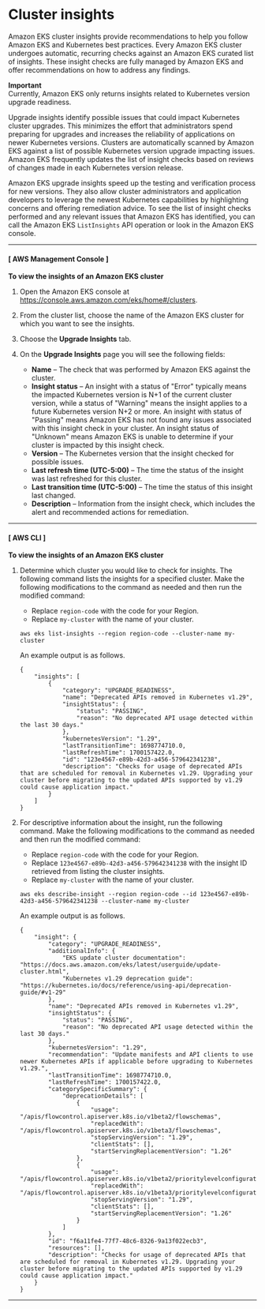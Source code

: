 # Cluster insights<a name="cluster-insights"></a>

Amazon EKS cluster insights provide recommendations to help you follow Amazon EKS and Kubernetes best practices\. Every Amazon EKS cluster undergoes automatic, recurring checks against an Amazon EKS curated list of insights\. These insight checks are fully managed by Amazon EKS and offer recommendations on how to address any findings\. 

**Important**  
Currently, Amazon EKS only returns insights related to Kubernetes version upgrade readiness\.

Upgrade insights identify possible issues that could impact Kubernetes cluster upgrades\. This minimizes the effort that administrators spend preparing for upgrades and increases the reliability of applications on newer Kubernetes versions\. Clusters are automatically scanned by Amazon EKS against a list of possible Kubernetes version upgrade impacting issues\. Amazon EKS frequently updates the list of insight checks based on reviews of changes made in each Kubernetes version release\.

Amazon EKS upgrade insights speed up the testing and verification process for new versions\. They also allow cluster administrators and application developers to leverage the newest Kubernetes capabilities by highlighting concerns and offering remediation advice\. To see the list of insight checks performed and any relevant issues that Amazon EKS has identified, you can call the Amazon EKS `ListInsights` API operation or look in the Amazon EKS console\.

------
#### [ AWS Management Console ]

**To view the insights of an Amazon EKS cluster**

1. Open the Amazon EKS console at [https://console\.aws\.amazon\.com/eks/home\#/clusters](https://console.aws.amazon.com/eks/home#/clusters)\.

1. From the cluster list, choose the name of the Amazon EKS cluster for which you want to see the insights\.

1. Choose the **Upgrade Insights** tab\.

1. On the **Upgrade Insights** page you will see the following fields:
   + **Name** – The check that was performed by Amazon EKS against the cluster\.
   + **Insight status** – An insight with a status of "Error" typically means the impacted Kubernetes version is N\+1 of the current cluster version, while a status of "Warning" means the insight applies to a future Kubernetes version N\+2 or more\. An insight with status of "Passing" means Amazon EKS has not found any issues associated with this insight check in your cluster\. An insight status of "Unknown" means Amazon EKS is unable to determine if your cluster is impacted by this insight check\.
   + **Version** – The Kubernetes version that the insight checked for possible issues\.
   + **Last refresh time \(UTC\-5:00\)** – The time the status of the insight was last refreshed for this cluster\.
   + **Last transition time \(UTC\-5:00\)** – The time the status of this insight last changed\.
   + **Description** – Information from the insight check, which includes the alert and recommended actions for remediation\.

------
#### [ AWS CLI ]

**To view the insights of an Amazon EKS cluster**

1. Determine which cluster you would like to check for insights\. The following command lists the insights for a specified cluster\. Make the following modifications to the command as needed and then run the modified command:
   + Replace `region-code` with the code for your Region\.
   + Replace `my-cluster` with the name of your cluster\.

   ```
   aws eks list-insights --region region-code --cluster-name my-cluster 
   ```

   An example output is as follows\.

   ```
   {
       "insights": [
           {
               "category": "UPGRADE_READINESS", 
               "name": "Deprecated APIs removed in Kubernetes v1.29", 
               "insightStatus": {
                   "status": "PASSING", 
                   "reason": "No deprecated API usage detected within the last 30 days."
               }, 
               "kubernetesVersion": "1.29", 
               "lastTransitionTime": 1698774710.0, 
               "lastRefreshTime": 1700157422.0, 
               "id": "123e4567-e89b-42d3-a456-579642341238", 
               "description": "Checks for usage of deprecated APIs that are scheduled for removal in Kubernetes v1.29. Upgrading your cluster before migrating to the updated APIs supported by v1.29 could cause application impact."
           }
       ]
   }
   ```

1. For descriptive information about the insight, run the following command\. Make the following modifications to the command as needed and then run the modified command:
   + Replace `region-code` with the code for your Region\.
   + Replace `123e4567-e89b-42d3-a456-579642341238` with the insight ID retrieved from listing the cluster insights\.
   + Replace `my-cluster` with the name of your cluster\.

   ```
   aws eks describe-insight --region region-code --id 123e4567-e89b-42d3-a456-579642341238 --cluster-name my-cluster
   ```

   An example output is as follows\.

   ```
   {
       "insight": {
           "category": "UPGRADE_READINESS", 
           "additionalInfo": {
               "EKS update cluster documentation": "https://docs.aws.amazon.com/eks/latest/userguide/update-cluster.html", 
               "Kubernetes v1.29 deprecation guide": "https://kubernetes.io/docs/reference/using-api/deprecation-guide/#v1-29"
           }, 
           "name": "Deprecated APIs removed in Kubernetes v1.29", 
           "insightStatus": {
               "status": "PASSING", 
               "reason": "No deprecated API usage detected within the last 30 days."
           }, 
           "kubernetesVersion": "1.29", 
           "recommendation": "Update manifests and API clients to use newer Kubernetes APIs if applicable before upgrading to Kubernetes v1.29.", 
           "lastTransitionTime": 1698774710.0, 
           "lastRefreshTime": 1700157422.0, 
           "categorySpecificSummary": {
               "deprecationDetails": [
                   {
                       "usage": "/apis/flowcontrol.apiserver.k8s.io/v1beta2/flowschemas", 
                       "replacedWith": "/apis/flowcontrol.apiserver.k8s.io/v1beta3/flowschemas", 
                       "stopServingVersion": "1.29", 
                       "clientStats": [], 
                       "startServingReplacementVersion": "1.26"
                   }, 
                   {
                       "usage": "/apis/flowcontrol.apiserver.k8s.io/v1beta2/prioritylevelconfigurations", 
                       "replacedWith": "/apis/flowcontrol.apiserver.k8s.io/v1beta3/prioritylevelconfigurations", 
                       "stopServingVersion": "1.29", 
                       "clientStats": [], 
                       "startServingReplacementVersion": "1.26"
                   }
               ]
           }, 
           "id": "f6a11fe4-77f7-48c6-8326-9a13f022ecb3", 
           "resources": [], 
           "description": "Checks for usage of deprecated APIs that are scheduled for removal in Kubernetes v1.29. Upgrading your cluster before migrating to the updated APIs supported by v1.29 could cause application impact."
       }
   }
   ```

------